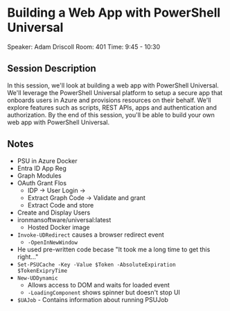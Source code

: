 # Building a Web App with PowerShell Universal

Speaker: Adam Driscoll
Room: 401
Time: 9:45 - 10:30

## Session Description

In this session, we'll look at building a web app with PowerShell Universal. We'll leverage the PowerShell Universal platform to setup a secure app that onboards users in Azure and provisions resources on their behalf. We'll explore features such as scripts, REST APIs, apps and authentication and authorization. By the end of this session, you'll be able to build your own web app with PowerShell Universal.

## Notes

- PSU in Azure Docker
- Entra ID App Reg
- Graph Modules
- OAuth Grant Flos
  - IDP -> User Login ->
  - Extract Graph Code -> Validate and grant
  - Extract Code and store
- Create and Display Users
- ironmansoftware/universal:latest
  - Hosted Docker image
- `Invoke-UDRedirect` causes a browser redirect event
  - `-OpenInNewWindow`
- He used pre-written code becase "It took me a long time to get this right..."
- `Set-PSUCache -Key -Value $Token -AbsoluteExpiration $TokenExipryTime`
- `New-UDDynamic`
  - Allows access to DOM and waits for loaded event
  - `-LoadingComponent` shows spinner but doesn't stop UI
- `$UAJob` - Contains information about running PSUJob
